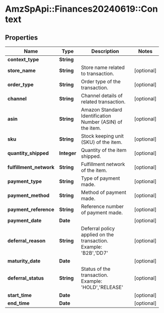 # AmzSpApi::Finances20240619::Context

## Properties
Name | Type | Description | Notes
------------ | ------------- | ------------- | -------------
**context_type** | **String** |  | 
**store_name** | **String** | Store name related to transaction. | [optional] 
**order_type** | **String** | Order type of the transaction. | [optional] 
**channel** | **String** | Channel details of related transaction. | [optional] 
**asin** | **String** | Amazon Standard Identification Number (ASIN) of the item. | [optional] 
**sku** | **String** | Stock keeping unit (SKU) of the item. | [optional] 
**quantity_shipped** | **Integer** | Quantity of the item shipped. | [optional] 
**fulfillment_network** | **String** | Fulfillment network of the item. | [optional] 
**payment_type** | **String** | Type of payment made. | [optional] 
**payment_method** | **String** | Method of payment made. | [optional] 
**payment_reference** | **String** | Reference number of payment made. | [optional] 
**payment_date** | **Date** |  | [optional] 
**deferral_reason** | **String** | Deferral policy applied on the transaction.  Example: &#x27;B2B&#x27;,&#x27;DD7&#x27; | [optional] 
**maturity_date** | **Date** |  | [optional] 
**deferral_status** | **String** | Status of the transaction.   Example: &#x27;HOLD&#x27;,&#x27;RELEASE&#x27; | [optional] 
**start_time** | **Date** |  | [optional] 
**end_time** | **Date** |  | [optional] 

